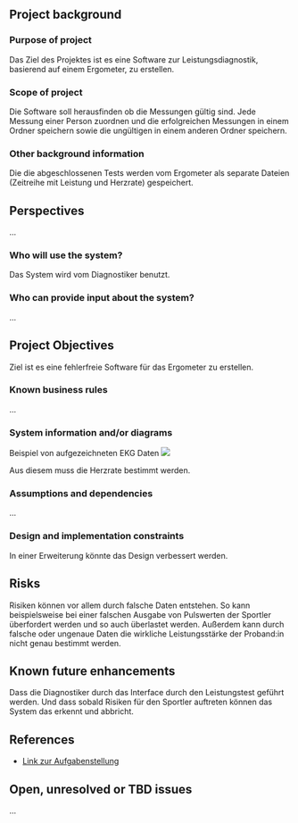 ## Project background

### Purpose of project
Das Ziel des Projektes ist es eine Software zur Leistungsdiagnostik, basierend auf einem Ergometer, zu erstellen.


### Scope of project
Die Software soll herausfinden ob die Messungen gültig sind. Jede Messung einer Person zuordnen und die erfolgreichen Messungen in einem Ordner speichern sowie die ungültigen in einem anderen Ordner speichern.

### Other background information

Die die abgeschlossenen Tests werden vom Ergometer als separate Dateien (Zeitreihe mit Leistung und Herzrate) gespeichert.

## Perspectives
...

### Who will use the system?

Das System wird vom Diagnostiker benutzt. 


### Who can provide input about the system?


...


## Project Objectives
Ziel ist es eine fehlerfreie Software für das Ergometer zu erstellen.

### Known business rules

...

### System information and/or diagrams

Beispiel von aufgezeichneten EKG Daten
![](ekg_example.png)

Aus diesem muss die Herzrate bestimmt werden.

### Assumptions and dependencies

...

### Design and implementation constraints

In einer Erweiterung könnte das Design verbessert werden.  

## Risks

Risiken können vor allem durch falsche Daten entstehen. So kann beispielsweise bei einer falschen Ausgabe von Pulswerten der Sportler überfordert werden und so auch überlastet werden. Außerdem kann durch falsche oder ungenaue Daten die wirkliche Leistungsstärke der Proband:in nicht genau bestimmt werden.


## Known future enhancements

Dass die Diagnostiker durch das Interface durch den Leistungstest geführt werden.
Und dass sobald Risiken für den Sportler auftreten können das System das erkennt und abbricht.

## References

- [Link zur Aufgabenstellung](tbd)

## Open, unresolved or TBD issues

...
